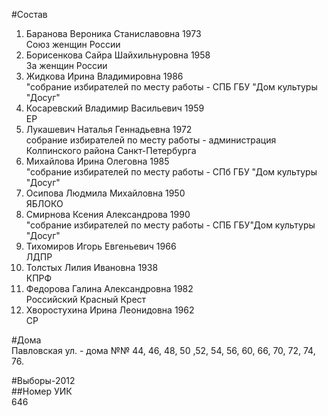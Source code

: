 #Состав  
1. Баранова Вероника Станиславовна 1973  
    Союз женщин России  
2. Борисенкова Сайра Шайхильнуровна 1958  
    За женщин России  
3. Жидкова Ирина Владимировна 1986  
    "собрание избирателей по месту работы - СПБ ГБУ "Дом культуры "Досуг"  
4. Косаревский Владимир Васильевич 1959  
    ЕР  
5. Лукашевич Наталья Геннадьевна 1972  
    собрание избирателей по месту работы - администрация Колпинского района Санкт-Петербурга  
6. Михайлова Ирина Олеговна 1985  
    "собрание избирателей по месту работы - СПб ГБУ "Дом культуры "Досуг"  
7. Осипова Людмила Михайловна 1950  
    ЯБЛОКО  
8. Смирнова Ксения Александрова 1990  
    "собрание избирателей по месту работы - СПБ ГБУ"Дом культуры "Досуг"  
9. Тихомиров Игорь Евгеньевич 1966  
    ЛДПР  
10. Толстых Лилия Ивановна 1938  
    КПРФ  
11. Федорова Галина Александровна 1982  
    Российский Красный Крест  
12. Хворостухина Ирина Леонидовна 1962  
    СР  
  
#Дома  
Павловская ул. - дома №№ 44, 46, 48, 50 ,52, 54, 56, 60, 66, 70, 72, 74, 76.  
  
#Выборы-2012  
##Номер УИК  
646  
